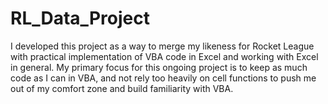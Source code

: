 # RL_Data_Project
I developed this project as a way to merge my likeness for Rocket League with practical implementation of VBA code in Excel and working with Excel in general. My primary focus for this ongoing project is to keep as much code as I can in VBA, and not rely too heavily on cell functions to push me out of my comfort zone and build familiarity with VBA.
